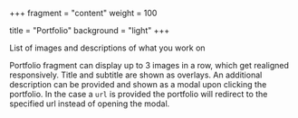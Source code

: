 +++
fragment = "content"
weight = 100

title = "Portfolio"
background = "light"
+++

List of images and descriptions of what you work on

<!--more-->

Portfolio fragment can display up to 3 images in a row, which get realigned
responsively. Title and subtitle are shown as overlays. An additional
description can be provided and shown as a modal upon clicking the portfolio. In
the case a `url` is provided the portfolio will redirect to the specified url
instead of opening the modal.
